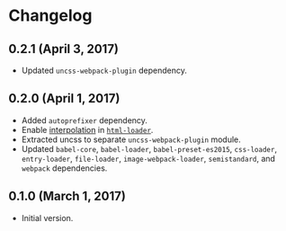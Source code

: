 # Changelog

## 0.2.1 (April 3, 2017)
* Updated `uncss-webpack-plugin` dependency.

## 0.2.0 (April 1, 2017)
* Added `autoprefixer` dependency.
* Enable [interpolation](https://github.com/webpack-contrib/html-loader#interpolation) in [`html-loader`](https://github.com/webpack-contrib/html-loader).
* Extracted uncss to separate `uncss-webpack-plugin` module.
* Updated `babel-core`, `babel-loader`, `babel-preset-es2015`, `css-loader`,
  `entry-loader`, `file-loader`, `image-webpack-loader`, `semistandard`, and
  `webpack` dependencies.

## 0.1.0 (March 1, 2017)
* Initial version.